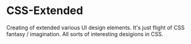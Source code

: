 # CSS-Extended
Creating of extended various UI design elements. It's just flight of CSS fantasy / imagination. All sorts of interesting desigions in CSS.
